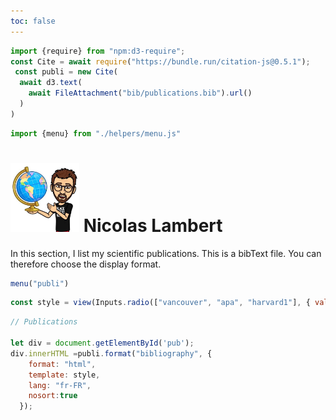 ```yaml
---
toc: false
---
```


<link rel="stylesheet" href="css/style.css">

```js
import {require} from "npm:d3-require";
const Cite = await require("https://bundle.run/citation-js@0.5.1");
 const publi = new Cite(
  await d3.text(
    await FileAttachment("bib/publications.bib").url()
  )
)
```



```js
import {menu} from "./helpers/menu.js"
```

<div class = "hero"><h1> <img src="images/nico.jpg" width="110px"></img> Nicolas Lambert</h1></div>


<div class="note">In this section, I list my scientific publications. This is a bibText file. You can therefore choose the display format.</div>


```js
menu("publi")
```

```js
const style = view(Inputs.radio(["vancouver", "apa", "harvard1"], { value: "apa"}));
```

<div id = "pub"></div>


```js
// Publications

let div = document.getElementById('pub');
div.innerHTML =publi.format("bibliography", {
    format: "html",
    template: style,
    lang: "fr-FR",
    nosort:true
  });

```
